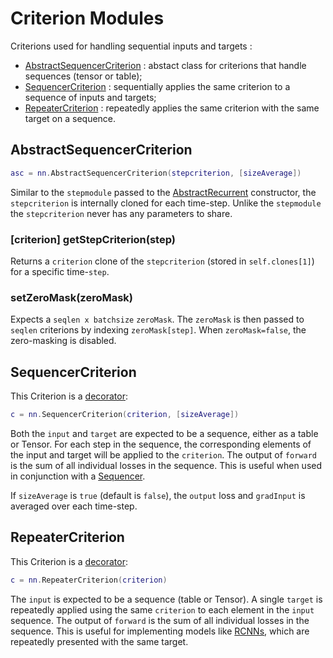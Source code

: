 # Criterion Modules #
<a name='rnn.criterion'></a>

Criterions used for handling sequential inputs and targets :
 * [AbstractSequencerCriterion](criterion.md#rnn.AbstractSequencerCriterion) : abstact class for criterions that handle sequences (tensor or table);
 * [SequencerCriterion](criterion.md#rnn.SequencerCriterion) : sequentially applies the same criterion to a sequence of inputs and targets;
 * [RepeaterCriterion](criterion.md#rnn.RepeaterCriterion) : repeatedly applies the same criterion with the same target on a sequence.


<a name='rnn.AbstractSequencerCriterion'></a>
## AbstractSequencerCriterion ##

```lua
asc = nn.AbstractSequencerCriterion(stepcriterion, [sizeAverage])
```

Similar to the `stepmodule` passed to the [AbstractRecurrent](recurrent.md#rnn.AbstractRecurrent) constructor,
the `stepcriterion` is internally cloned for each time-step.
Unlike the `stepmodule` the `stepcriterion` never has any parameters to share.

<a name='rnn.AbstractSequencerCriterion.getStepCriterion'></a>
### [criterion] getStepCriterion(step)

Returns a `criterion` clone of the `stepcriterion` (stored in `self.clones[1]`) for a specific time-`step`.

<a name='rnn.AbstractSequencerCriterion.setZeroMask'></a>
### setZeroMask(zeroMask)

Expects a `seqlen x batchsize` `zeroMask`.
The `zeroMask` is then passed to `seqlen` criterions by indexing `zeroMask[step]`.
When `zeroMask=false`, the zero-masking is disabled.

<a name='rnn.SequencerCriterion'></a>
## SequencerCriterion ##

This Criterion is a [decorator](http://en.wikipedia.org/wiki/Decorator_pattern):

```lua
c = nn.SequencerCriterion(criterion, [sizeAverage])
```

Both the `input` and `target` are expected to be a sequence, either as a table or Tensor.
For each step in the sequence, the corresponding elements of the input and target
will be applied to the `criterion`.
The output of `forward` is the sum of all individual losses in the sequence.
This is useful when used in conjunction with a [Sequencer](sequencer.md#rnn.Sequencer).

If `sizeAverage` is `true` (default is `false`), the `output` loss and `gradInput` is averaged over each time-step.

<a name='rnn.RepeaterCriterion'></a>
## RepeaterCriterion ##

This Criterion is a [decorator](http://en.wikipedia.org/wiki/Decorator_pattern):

```lua
c = nn.RepeaterCriterion(criterion)
```

The `input` is expected to be a sequence (table or Tensor). A single `target` is
repeatedly applied using the same `criterion` to each element in the `input` sequence.
The output of `forward` is the sum of all individual losses in the sequence.
This is useful for implementing models like [RCNNs](http://jmlr.org/proceedings/papers/v32/pinheiro14.pdf),
which are repeatedly presented with the same target.

